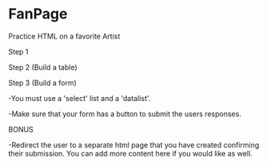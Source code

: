 # FanPage
Practice HTML on a favorite Artist

 Step 1
 
  <!-- -You must use semantic elements to organize your HTML, No DIV tags. Use "section" tags if you need a filler. -->
  
  <!-- -Your page must have navigation links to your artists web page. -->
  
  <!-- -It must have 2 different lists one ordered and one unordered -->
  
  <!-- -It must contain at least 3 images that are relevant to your artist. -->
  
  <!-- -There needs to be either a video embedded or a link created to a video. -->
  
  <!-- -Include a brief biography. -->

  <!-- -Include how you discovered them and why you like them. -->
  
  <!-- -Your page should read like a story, a beginnig, middle and end. (header, main, footer) -->
  
  
 Step 2 (Build a table)
 
  <!-- -Build a table to show upcoming concerts (if there are none, then make up some dates and locations). -->
  
  <!-- -Each concert should have the following information: Date, Time, Location, Link to buy tickets. (4 columns). -->
  
  <!-- -The table should have a header and a body (you can create an optional footer if you would like) -->
  
  <!-- -Display at least 3 concerts. -->
  
 Step 3 (Build a form)
 
  <!-- -Your form should ask the user at least 4 different questions. For example: What is your favorite song? How many concerts have you been to? How many albums do you own from them? They can be whatever you would like. -->
  
  <!-- -You need to use a different 'Type' of input for each question. -->
  
  -You must use a 'select' list and a 'datalist'.

  -Make sure that your form has a button to submit the users responses.

  BONUS

  -Redirect the user to a separate html page that you have created confirming their submission. You can add more content here if you would like as well.

